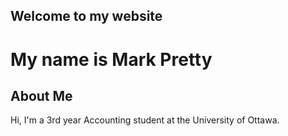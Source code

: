 ## Welcome to my website
<link rel="stylesheet" type="text/css" href="https://github.com/MrTrollson/My-Project/blob/master/style.css">

<h1>My name is Mark Pretty</h1>
	
<h2>About Me</h2>

<p>Hi, I'm a 3rd year Accounting student at the University of Ottawa.</p>		

